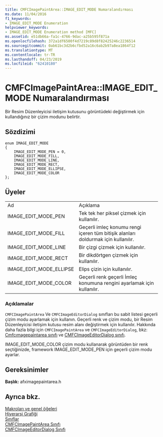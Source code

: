 ```yaml
---
title: CMFCImagePaintArea::IMAGE_EDIT_MODE Numaralandırması
ms.date: 11/04/2016
f1_keywords:
- IMAGE_EDIT_MODE Enumeration
helpviewer_keywords:
- IMAGE_EDIT_MODE Enumeration method [MFC]
ms.assetid: e51db66a-fa1c-4766-9dac-a25b595f871a
ms.openlocfilehash: 372a1df6500f4d7219c89d8f82425246c2236514
ms.sourcegitcommit: 0ab61bc3d2b6cfbd52a16c6ab2b97a8ea1864f12
ms.translationtype: MT
ms.contentlocale: tr-TR
ms.lasthandoff: 04/23/2019
ms.locfileid: "62410180"
---
```

# <a name="cmfcimagepaintareaimageeditmode-enumeration"></a>CMFCImagePaintArea::IMAGE_EDIT_MODE Numaralandırması

Bir Resim Düzenleyicisi iletişim kutusunu görüntüdeki değiştirmek için kullandığınız bir çizim modunu belirtir.

## <a name="syntax"></a>Sözdizimi

```
enum IMAGE_EDIT_MODE
{
    IMAGE_EDIT_MODE_PEN = 0,
    IMAGE_EDIT_MODE_FILL,
    IMAGE_EDIT_MODE_LINE,
    IMAGE_EDIT_MODE_RECT,
    IMAGE_EDIT_MODE_ELLIPSE,
    IMAGE_EDIT_MODE_COLOR
};
```

## <a name="members"></a>Üyeler

|||
|-|-|
|Ad|Açıklama|
|IMAGE_EDIT_MODE_PEN|Tek tek her piksel çizmek için kullanılır.|
|IMAGE_EDIT_MODE_FILL|Geçerli imleç konumu rengi içeren tüm bitişik alanları doldurmak için kullanılır.|
|IMAGE_EDIT_MODE_LINE|Bir çizgi çizmek için kullanılır.|
|IMAGE_EDIT_MODE_RECT|Bir dikdörtgen çizmek için kullanılır.|
|IMAGE_EDIT_MODE_ELLIPSE|Elips çizin için kullanılır.|
|IMAGE_EDIT_MODE_COLOR|Geçerli renk geçerli İmleç konumuna rengini ayarlamak için kullanılır.|

### <a name="remarks"></a>Açıklamalar

`CMFCImagePaintArea` Ve `CMFCImageEditorDialog` sınıfları bu sabit listesi geçerli çizim modu ayarlamak için kullanın. Geçerli renk ve çizim modu, bir Resim Düzenleyicisi iletişim kutusu resim alanı değiştirmek için kullanılır. Hakkında daha fazla bilgi için `CMFCImagePaintArea` ve `CMFCImageEditorDialog`, bkz: [Cmfcımagepaintarea sınıfı](../../mfc/reference/cmfcimagepaintarea-class.md) ve [CMFCImageEditorDialog sınıfı](../../mfc/reference/cmfcimageeditordialog-class.md).

IMAGE_EDIT_MODE_COLOR çizim modu kullanarak görüntüden bir renk seçtiğinizde, framework IMAGE_EDIT_MODE_PEN için geçerli çizim modu ayarlar.

## <a name="requirements"></a>Gereksinimler

**Başlık:** afximagepaintarea.h

## <a name="see-also"></a>Ayrıca bkz.

[Makroları ve genel öğeleri](../../mfc/reference/mfc-macros-and-globals.md)<br/>
[Hiyerarşi Grafiği](../../mfc/hierarchy-chart.md)<br/>
[Sınıflar](../../mfc/reference/mfc-classes.md)<br/>
[CMFCImagePaintArea Sınıfı](../../mfc/reference/cmfcimagepaintarea-class.md)<br/>
[CMFCImageEditorDialog Sınıfı](../../mfc/reference/cmfcimageeditordialog-class.md)
